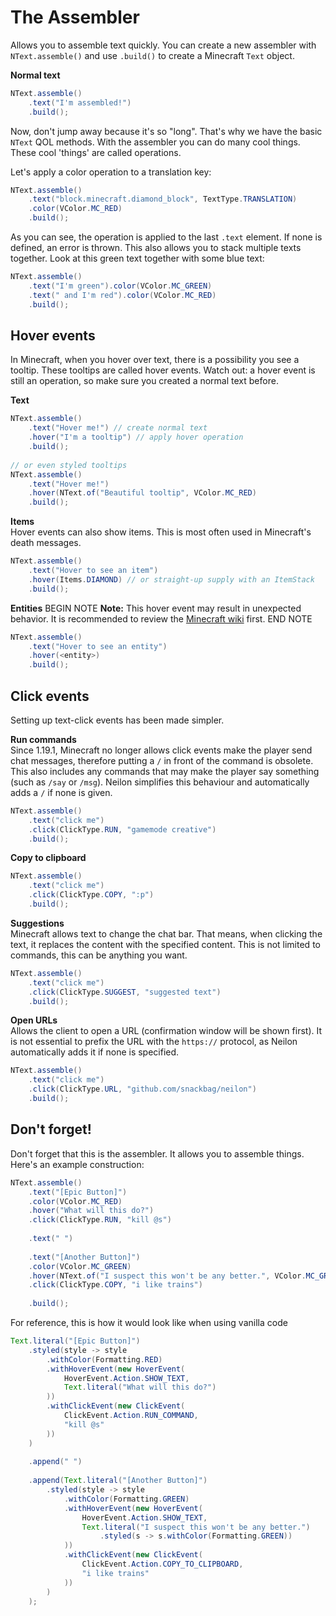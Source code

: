 # The Assembler

Allows you to assemble text quickly. You can create a new assembler with `NText.assemble()` and use `.build()` to create
a Minecraft `Text` object.

**Normal text**

```java
NText.assemble()
    .text("I'm assembled!")
    .build();
```

Now, don't jump away because it's so "long". That's why we have the basic `NText` QOL methods. With the assembler you
can do many cool things. These cool 'things' are called operations.

Let's apply a color operation to a translation key:

```java
NText.assemble()
    .text("block.minecraft.diamond_block", TextType.TRANSLATION)
    .color(VColor.MC_RED)
    .build();
```

As you can see, the operation is applied to the last `.text` element. If none is defined, an error is thrown. This also
allows you to stack multiple texts together. Look at this green text together with some blue text:

```java
NText.assemble()
    .text("I'm green").color(VColor.MC_GREEN)
    .text(" and I'm red").color(VColor.MC_RED)
    .build();
```

## Hover events

In Minecraft, when you hover over text, there is a possibility you see a tooltip. These tooltips are called hover
events. Watch out: a hover event is still an operation, so make sure you created a normal text before.

**Text**

```java
NText.assemble()
    .text("Hover me!") // create normal text
    .hover("I'm a tooltip") // apply hover operation
    .build();
    
// or even styled tooltips
NText.assemble()
    .text("Hover me!")
    .hover(NText.of("Beautiful tooltip", VColor.MC_RED)
    .build();
```

**Items**\
Hover events can also show items. This is most often used in Minecraft's death messages.

```java
NText.assemble()
    .text("Hover to see an item")
    .hover(Items.DIAMOND) // or straight-up supply with an ItemStack
    .build();
```

**Entities**
BEGIN NOTE
**Note:** This hover event may result in unexpected behavior. It is recommended to review
the [Minecraft wiki](https://minecraft.wiki/w/Text_component_format#show_entity) first.
END NOTE

```java
NText.assemble()
    .text("Hover to see an entity")
    .hover(<entity>)
    .build();
```

## Click events

Setting up text-click events has been made simpler.

**Run commands**\
Since 1.19.1, Minecraft no longer allows click events make the player send chat messages, therefore putting a `/` in
front of the command is obsolete. This also includes any commands that may make the player say something (such as `/say`
or `/msg`). Neilon simplifies this behaviour and automatically adds a `/` if none is given.

```java
NText.assemble()
    .text("click me")
    .click(ClickType.RUN, "gamemode creative")
    .build();
```

**Copy to clipboard**

```java
NText.assemble()
    .text("click me")
    .click(ClickType.COPY, ":p")
    .build();
```

**Suggestions**\
Minecraft allows text to change the chat bar. That means, when clicking the text, it replaces the content with the
specified content. This is not limited to commands, this can be anything you want.

```java
NText.assemble()
    .text("click me")
    .click(ClickType.SUGGEST, "suggested text")
    .build();
```

**Open URLs**\
Allows the client to open a URL (confirmation window will be shown first). It is not essential to prefix the URL with
the `https://` protocol, as Neilon automatically adds it if none is specified.

```java
NText.assemble()
    .text("click me")
    .click(ClickType.URL, "github.com/snackbag/neilon")
    .build();
```

## Don't forget!

Don't forget that this is the assembler. It allows you to assemble things. Here's an example construction:

```java
NText.assemble()
    .text("[Epic Button]")
    .color(VColor.MC_RED)
    .hover("What will this do?")
    .click(ClickType.RUN, "kill @s")
    
    .text(" ")
    
    .text("[Another Button]")
    .color(VColor.MC_GREEN)
    .hover(NText.of("I suspect this won't be any better.", VColor.MC_GREEN))
    .click(ClickType.COPY, "i like trains")
    
    .build();
```

For reference, this is how it would look like when using vanilla code
```java
Text.literal("[Epic Button]")
    .styled(style -> style
        .withColor(Formatting.RED)
        .withHoverEvent(new HoverEvent(
            HoverEvent.Action.SHOW_TEXT,
            Text.literal("What will this do?")
        ))
        .withClickEvent(new ClickEvent(
            ClickEvent.Action.RUN_COMMAND,
            "kill @s"
        ))
    )
    
    .append(" ")
    
    .append(Text.literal("[Another Button]")
        .styled(style -> style
            .withColor(Formatting.GREEN)
            .withHoverEvent(new HoverEvent(
                HoverEvent.Action.SHOW_TEXT,
                Text.literal("I suspect this won't be any better.")
                    .styled(s -> s.withColor(Formatting.GREEN))
            ))
            .withClickEvent(new ClickEvent(
                ClickEvent.Action.COPY_TO_CLIPBOARD,
                "i like trains"
            ))
        )
    );
```